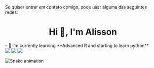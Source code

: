  
Se quiser entrar em contato comigo, pode usar alguma das seguintes redes:


<h1 align="center">Hi 👋, I'm Alisson</h1>
- 🌱 I’m currently learning **Advanced R and starting to learn python**





 
<div> 
 <a href = "https://twitter.com/fuzzys3t"><img src="https://img.shields.io/badge/Twitter-1DA1F2?style=for-the-badge&logo=twitter&logoColor=white" target="_blank"></a>
  <a href="https://www.instagram.com/aliss0nrp" target="_blank"><img src="https://img.shields.io/badge/-Instagram-%23E4405F?style=for-the-badge&logo=instagram&logoColor=white" target="_blank"></a>
 	<a href="https://www.twitch.tv/aliss0nr_" target="_blank"><img src="https://img.shields.io/badge/Twitch-9146FF?style=for-the-badge&logo=twitch&logoColor=white" target="_blank"></a>


 ![Snake animation](https://github.com/AlissonRP/AlissonRP/blob/output/github-contribution-grid-snake.svg)
</div>
